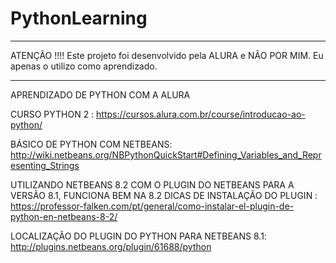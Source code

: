 # PythonLearning

*********************************************************************************************
ATENÇÃO !!!!
Este projeto foi desenvolvido pela ALURA e NÃO POR MIM. Eu apenas o utilizo como aprendizado.
*********************************************************************************************

APRENDIZADO DE PYTHON COM A ALURA

CURSO PYTHON 2 : https://cursos.alura.com.br/course/introducao-ao-python/


BÁSICO DE PYTHON COM NETBEANS: http://wiki.netbeans.org/NBPythonQuickStart#Defining_Variables_and_Representing_Strings


UTILIZANDO NETBEANS 8.2 COM O PLUGIN DO NETBEANS PARA A VERSÃO 8.1, FUNCIONA BEM NA 8.2 
DICAS DE INSTALAÇÃO DO PLUGIN : https://professor-falken.com/pt/general/como-instalar-el-plugin-de-python-en-netbeans-8-2/

LOCALIZAÇÃO DO PLUGIN DO PYTHON PARA NETBEANS 8.1:
http://plugins.netbeans.org/plugin/61688/python
